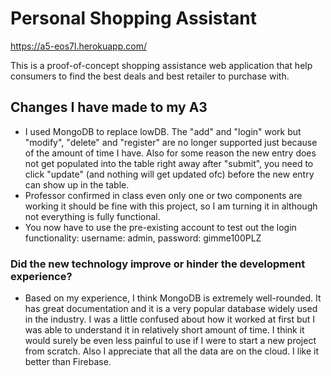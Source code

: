 Personal Shopping Assistant
===
https://a5-eos7l.herokuapp.com/

This is a proof-of-concept shopping assistance web application that help consumers to find the best deals and best retailer to purchase with. 

Changes I have made to my A3
---
- I used MongoDB to replace lowDB. The "add" and "login" work but "modify", "delete" and "register" are no longer supported just because of the amount of time I have. Also for some reason the new entry does not get populated into the table right away after "submit", you need to click "update" (and nothing will get updated ofc) before the new entry can show up in the table. 
- Professor confirmed in class even only one or two components are working it should be fine with this project, so I am turning it in although not everything is fully functional.
- You now have to use the pre-existing account to test out the login functionality: username: admin, password: gimme100PLZ

### Did the new technology improve or hinder the development experience?
- Based on my experience, I think MongoDB is extremely well-rounded. It has great documentation and it is a very popular database widely used in the industry. I was a little confused about how it worked at first but I was able to understand it in relatively short amount of time. I think it would surely be even less painful to use if I were to start a new project from scratch. Also I appreciate that all the data are on the cloud. I like it better than Firebase.
